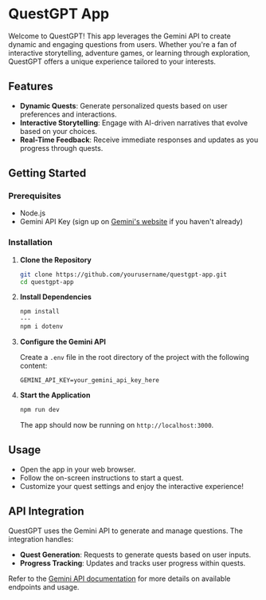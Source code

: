 # QuestGPT App

Welcome to QuestGPT! This app leverages the Gemini API to create dynamic and engaging questions from users. Whether you're a fan of interactive storytelling, adventure games, or learning through exploration, QuestGPT offers a unique experience tailored to your interests.

## Features

- **Dynamic Quests**: Generate personalized quests based on user preferences and interactions.
- **Interactive Storytelling**: Engage with AI-driven narratives that evolve based on your choices.
- **Real-Time Feedback**: Receive immediate responses and updates as you progress through quests.

## Getting Started

### Prerequisites

- Node.js
- Gemini API Key (sign up on [Gemini's website](https://www.gemini.com) if you haven't already)

### Installation

1. **Clone the Repository**

   ```bash
   git clone https://github.com/yourusername/questgpt-app.git
   cd questgpt-app
   ```

2. **Install Dependencies**

   ```bash
   npm install
   ---
   npm i dotenv
   ```

3. **Configure the Gemini API**

   Create a `.env` file in the root directory of the project with the following content:

   ```env
   GEMINI_API_KEY=your_gemini_api_key_here
   ```

4. **Start the Application**

   ```bash
   npm run dev
   ```

   The app should now be running on `http://localhost:3000`.

## Usage

- Open the app in your web browser.
- Follow the on-screen instructions to start a quest.
- Customize your quest settings and enjoy the interactive experience!

## API Integration

QuestGPT uses the Gemini API to generate and manage questions. The integration handles:

- **Quest Generation**: Requests to generate quests based on user inputs.
- **Progress Tracking**: Updates and tracks user progress within quests.

Refer to the [Gemini API documentation](https://www.gemini.com/api/docs) for more details on available endpoints and usage.
